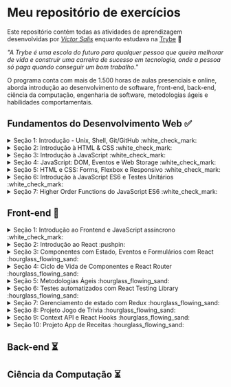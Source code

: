 # Meu repositório de exercícios

Este repositório contém todas as atividades de aprendizagem desenvolvidas por _[Victor Salis](https://github.com/vsalisbr/)_ enquanto estudava na [Trybe](https://www.betrybe.com/) :rocket:

_"A Trybe é uma escola do futuro para qualquer pessoa que queira melhorar de vida e construir uma carreira de sucesso em tecnologia, onde a pessoa só paga quando conseguir um bom trabalho."_

O programa conta com mais de 1.500 horas de aulas presenciais e online, aborda introdução ao desenvolvimento de software, front-end, back-end, ciência da computação, engenharia de software, metodologias ágeis e habilidades comportamentais.

## Fundamentos do Desenvolvimento Web :white_check_mark:

<details>
<summary>
Seção 1: Introdução - Unix, Shell, Git/GitHub :white_check_mark:
</summary>

- [X] 1-1: _Unix & Shell- Part 1_
- [X] 1-2: _Unix & Shell- Part 2_
- [X] 1-2: _Git - O que é e para que serve_
- [X] 1-2: _Git & GitHub - Entendendo os comandos_
</details>

<details>
<summary>
Seção 2: Introdução à HTML & CSS :white_check_mark:
</summary>

- [X] 2-1: _Estruturas de Página_
- [X] 2-2: _Primeiros Passos em CSS_
- [X] 2-3: _Seletores e Posicionamento_
- [X] 2-4: _HTML Semântico_
- [X] 2-5: [_Projeto Prático - Lessons Learned_](https://github.com/vsalisbr/project-lessons-learned)
</details>

<details>
<summary>
Seção 3: Introdução à JavaScript :white_check_mark:
</summary>

- [X] 3-1: _Primeiros Passos_
- [X] 3-2: _Array e loop For_
- [X] 3-3: _Lógica de Programação e Algoritmos_
- [X] 3-4: _Objetos e funções_
- [X] 3-5: _JS ES6 - let, const, arrow functions e template literals_
- [X] 3-6: [_Projeto Prático - Playground Functions_](https://github.com/vsalisbr/project-playground-functions)
</details>

<details>
<summary>
Seção 4: JavaScript: DOM, Eventos e Web Storage :white_check_mark:
</summary>

- [X] 4-1: _DOM e seletores_
- [X] 4-2: _Trabalhando com elementos_
- [X] 4-3: _Eventos_
- [X] 4-4: _Web Storage_
- [X] 4-5: [_Projeto Prático - Pixels Art_](https://github.com/vsalisbr/project-pixels-art)
- [X] 4-6: [_Projeto Prático Bônus - Carta Misteriosa_](#)
- [X] 4-6: [_Projeto Prático Bônus - Meme Generator_](#)
- [X] 4-6: [_Projeto Prático Bônus - Adivinhe a Cor_](#)
- [X] 4-6: [_Projeto Prático Bônus - Lista de Tarefas_](#)
</details>

<details>
<summary>
Seção 5: HTML e CSS: Forms, Flexbox e Responsivo :white_check_mark:
</summary>

- [X] 5-1: _Forms_
- [X] 5-2: _Bibliotecas JavaScript e Frameworks CSS_
- [X] 5-3: _CSS Flexbox - Parte 1_
- [X] 5-4: _CSS Flexbox - Parte 2_
- [X] 5-5: _CSS Responsivo - Mobile First_
- [X] 5-6: [_Projeto Prático - Trybewarts_](https://github.com/vsalisbr/project-trybewarts)
</details>

<details>
<summary>
Seção 6: Introdução à JavaScript ES6 e Testes Unitários :white_check_mark:
</summary>

- [X] 6-1: _Fluxo de exceções e manipulação de objetos_
- [X] 6-2: _Primeiros passos em Jest_
- [X] 6-3: _Matchers e cobertura de código_
- [X] 6-4: [_Projeto Prático - JavaScript Testes Unitários_](https://github.com/vsalisbr/project-js-unit-tests)
</details>

<details>
<summary>
Seção 7: Higher Order Functions do JavaScript ES6 :white_check_mark:
</summary>

- [X] 7-1: _Introdução a Higher Order Functions_
- [X] 7-2: _Higher Order Functions - sort e map_
- [X] 7-3: _Higher Order Functions - filter e reduce_
- [X] 7-4: _JavaScript ES6 - spread operator, rest parameters e object destructuring_
- [X] 7-5: _JavaScript ES6 - Array destructuring, Default destructuring, Object property shorthand e default parameters_
- [X] 7-6: [_Projeto Prático - Zoo functions_](https://github.com/vsalisbr/project-zoo-functions)
</details>

## Front-end :pushpin:

<details>
<summary>
Seção 1: Introdução ao Frontend e JavaScript assíncrono :white_check_mark:
</summary>

- [X] 1-1: _Ambiente de desenvolvimento_
- [X] 1-2: _JavaScript Assíncrono - Promises e fetch_
- [X] 1-3: [_Prática - Casa de câmbio_](https://github.com/vsalisbr/exercise-casa-de-cambio)
- [X] 1-4: _Async, await e testes assíncronos_
- [X] 1-5: [_Projeto Prático - Carrinho de compras_](https://github.com/vsalisbr/project-shopping-cart)
</details>

<details>
<summary>
Seção 2: Introdução ao React :pushpin:
</summary>

- [ ] 2-1: _'Hello, world!' no React_
- [ ] 2-2: _Componentes React_
- [ ] 2-3: [_Projeto Prático - Solar System_](#)
</details>

<details>
<summary>
Seção 3: Componentes com Estado, Eventos e Formulários com React :hourglass_flowing_sand:
</summary>

- [ ] 3-1: _Componentes com estado e eventos_
- [ ] 3-2: _Formulários no React_
- [ ] 3-3: [_Projeto Prático - Tryunfo_](#)
</details>

<details>
<summary>
Seção 4: Ciclo de Vida de Componentes e React Router :hourglass_flowing_sand:
</summary>

- [ ] 4-1: _Ciclo de vida de componentes_
- [ ] 4-2: _React Router_
- [ ] 4-3: [_Projeto Prático - TrybeTunes_](#)
</details>

<details>
<summary>
Seção 5: Metodologias Ágeis :hourglass_flowing_sand:
</summary>

- [ ] 5-1: _Metodologias Ágeis_
- [ ] 5-1: [_Projeto Prático - Front-end Online Store_](#)
</details>

<details>
<summary>
Seção 6: Testes automatizados com React Testing Library :hourglass_flowing_sand:
</summary>

- [ ] 6-1: _RTL - Primeiros passos_
- [ ] 6-2: _RTL - Mocks e Inputs_
- [ ] 6-3: _RTL - Testando React Router_
- [ ] 6-4: [_Projeto Prático - Testes em React_](#)
</details>

<details>
<summary>
Seção 7: Gerenciamento de estado com Redux :hourglass_flowing_sand:
</summary>

- [ ] 7-1: _Introdução ao Redux - O estado global da aplicação_
- [ ] 7-2: _Usando o Redux no React_
- [ ] 7-3: _Usando o Redux no React - Prática_
- [ ] 7-4: _Usando o Redux no React - Actions Assíncronas_
- [ ] 7-5: _Testes em React-Redux_
- [ ] 7-6: [_Projeto Prático - Trybe Wallet_](#)
</details>

<details>
<summary>
Seção 8: Projeto Jogo de Trivia :hourglass_flowing_sand:
</summary>

- [ ] 8-1: [_Projeto Prático - Jogo de Trivia_](#)
</details>

<details>
<summary>
Seção 9: Context API e React Hooks :hourglass_flowing_sand:
</summary>

- [ ] 9-1: _React Hooks - useState e useEffect_
- [ ] 9-2: _Context API_
- [ ] 9-3: _Custom Hooks_
- [ ] 9-4: [_Projeto Prático - StarWars Datatable com Context API e Hooks_](#)
</details>

<details>
<summary>
Seção 10: Projeto App de Receitas :hourglass_flowing_sand:
</summary>

- [ ] 10-1: [_Projeto Prático - App de Receitas_](#)
</details>


## Back-end :hourglass_flowing_sand:

## Ciência da Computação :hourglass_flowing_sand:




